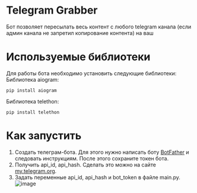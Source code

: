 # Telegram Grabber
Бот позволяет пересылать весь контент с любого telegram канала (если админ канала не запретил копирование контента) на ваш


# Используемые библиотеки

Для работы бота необходимо установить следующие библиотеки:
Библиотека aiogram:

    pip install aiogram

Библиотека telethon:   
 
    pip install telethon

# Как запустить

1. Создать телеграм-бота. Для этого нужно написать боту [BotFather]([url](https://telegram.me/botfather)) и следовать инструкциям. После этого сохраните токен бота.
2. Получить api_id, api_hash. Сделать это можно на сайте [my.telegram.org]([url](https://my.telegram.org/auth)).
3. Задать переменные api_id, api_hash и bot_token в файле main.py.
![image](https://user-images.githubusercontent.com/91873172/236864151-bc15d37b-d1dc-4abf-bdf7-71c8268d4d3f.png)
